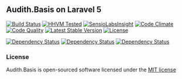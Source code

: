 ## Audith.Basis on Laravel 5

[![Build Status](https://travis-ci.org/AudithSoftworks/Basis.svg)](https://travis-ci.org/AudithSoftworks/Basis)
[![HHVM Tested](http://hhvm.h4cc.de/badge/AudithSoftworks/Basis.png)](http://hhvm.h4cc.de/package/AudithSoftworks/Basis)
[![SensioLabsInsight](https://insight.sensiolabs.com/projects/22803477-ebe7-4906-a57c-f53bfae62ba3/mini.png)](https://insight.sensiolabs.com/projects/22803477-ebe7-4906-a57c-f53bfae62ba3)
[![Code Climate](https://codeclimate.com/github/AudithSoftworks/Basis/badges/gpa.svg)](https://codeclimate.com/github/AudithSoftworks/Basis)
[![Code Quality](https://scrutinizer-ci.com/g/AudithSoftworks/Basis/badges/quality-score.png?b=master)](https://scrutinizer-ci.com/g/AudithSoftworks/Basis)
[![Latest Stable Version](https://poser.pugx.org/audithsoftworks/basis/v/stable.svg)](https://packagist.org/packages/audithsoftworks/basis)
[![License](https://poser.pugx.org/audithsoftworks/basis/license.svg)](https://packagist.org/packages/audithsoftworks/basis)

[![Dependency Status](https://www.versioneye.com/user/projects/54e4da21d1ec573c99000554/badge.svg?style=flat)](https://www.versioneye.com/user/projects/54e4da21d1ec573c99000554)
[![Dependency Status](https://www.versioneye.com/user/projects/54e4da25d1ec573c99000562/badge.svg?style=flat)](https://www.versioneye.com/user/projects/54e4da25d1ec573c99000562)
[![Dependency Status](https://www.versioneye.com/user/projects/54e4da24d1ec5734f4000717/badge.svg?style=flat)](https://www.versioneye.com/user/projects/54e4da24d1ec5734f4000717)

### License

Audith.Basis is open-sourced software licensed under the [MIT license](http://opensource.org/licenses/MIT)
